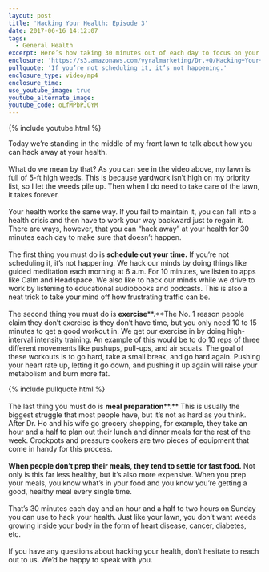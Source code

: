 ```yaml
---
layout: post
title: 'Hacking Your Health: Episode 3'
date: 2017-06-16 14:12:07
tags:
  - General Health
excerpt: Here’s how taking 30 minutes out of each day to focus on your health can reap tremendous long-term benefits for you.
enclosure: 'https://s3.amazonaws.com/vyralmarketing/Dr.+Q/Hacking+Your+Time+Hacking+Your+Health+Episode+3.mp4'
pullquote: 'If you’re not scheduling it, it’s not happening.'
enclosure_type: video/mp4
enclosure_time:
use_youtube_image: true
youtube_alternate_image:
youtube_code: oLfMPbPJOYM
---
```



{% include youtube.html %}

Today we’re standing in the middle of my front lawn to talk about how you can hack away at your health.&nbsp;
<br>&nbsp;
<br>What do we mean by that? As you can see in the video above, my lawn is full of 5-ft high weeds. This is because yardwork isn’t high on my priority list, so I let the weeds pile up. Then when I do need to take care of the lawn, it takes forever.&nbsp;
<br>&nbsp;
<br>Your health works the same way. If you fail to maintain it, you can fall into a health crisis and then have to work your way backward just to regain it. There are ways, however, that you can “hack away” at your health for 30 minutes each day to make sure that doesn’t happen.
<br>&nbsp;
<br>The first thing you must do is **schedule out your time.**&nbsp;If you’re not scheduling it, it’s not happening. We hack our minds by doing things like guided meditation each morning at 6 a.m. For 10 minutes, we listen to apps like Calm and Headspace. We also like to hack our minds while we drive to work by listening to educational audiobooks and podcasts. This is also a neat trick to take your mind off how frustrating traffic can be.&nbsp;
<br>&nbsp;
<br>The second thing you must do is **exercise****.**The No. 1 reason people claim they don’t exercise is they don’t have time, but you only need 10 to 15 minutes to get a good workout in. We get our exercise in by doing high-interval intensity training. An example of this would be to do 10 reps of three different movements like pushups, pull-ups, and air squats. The goal of these workouts is to go hard, take a small break, and go hard again. Pushing your heart rate up, letting it go down, and pushing it up again will raise your metabolism and burn more fat.&nbsp;

{% include pullquote.html %}
<br>
<br>The last thing you must do is **meal preparation****.** This is usually the biggest struggle that most people have, but it’s not as hard as you think. After Dr. Ho and his wife go grocery shopping, for example, they take an hour and a half to plan out their lunch and dinner meals for the rest of the week. Crockpots and pressure cookers are two pieces of equipment that come in handy for this process.&nbsp;
<br>&nbsp;
<br>**When people don’t prep their meals, they tend to settle for fast food.** Not only is this far less healthy, but it’s also more expensive. When you prep your meals, you know what’s in your food and you know you’re getting a good, healthy meal every single time.&nbsp;
<br>&nbsp;
<br>That’s 30 minutes each day and an hour and a half to two hours on Sunday you can use to hack your health. Just like your lawn, you don’t want weeds growing inside your body in the form of heart disease, cancer, diabetes, etc.&nbsp;
<br>&nbsp;
<br>If you have any questions about hacking your health, don’t hesitate to reach out to us. We’d be happy to speak with you.